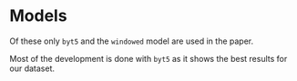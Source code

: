 # Models

Of these only `byt5` and the `windowed` model are used in the paper.

Most of the development is done with `byt5` as it shows the best results for our dataset.
